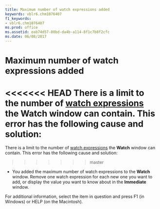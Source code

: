 ```yaml
---
title: Maximum number of watch expressions added
keywords: vblr6.chm1076407
f1_keywords:
- vblr6.chm1076407
ms.prod: office
ms.assetid: eab74d57-80bd-da4b-a114-8f1c7b8f2cfc
ms.date: 06/08/2017
---
```



# Maximum number of watch expressions added

<<<<<<< HEAD
There is a limit to the number of [watch expressions](../../Glossary/vbe-glossary.md) the **Watch** window can contain. This error has the following cause and solution:
=======
There is a limit to the number of [watch expressions](../../Glossary/vbe-glossary.md#watch-expression) the **Watch** window can contain. This error has the following cause and solution:
>>>>>>> master



- You added the maximum number of watch expressions to the  **Watch** window. Remove one watch expression for each new one you want to add, or display the value you want to know about in the **Immediate** window.
    

For additional information, select the item in question and press F1 (in Windows) or HELP (on the Macintosh).

